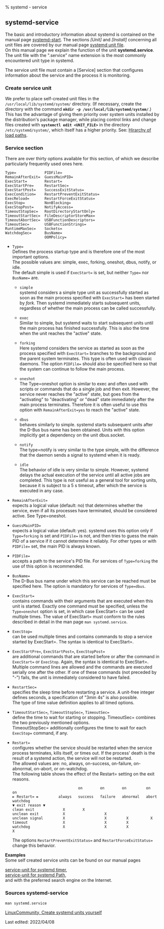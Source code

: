 % systemd - service

## systemd-service

The basic and introductory information about systemd is contained on the manual page [systemd-start](0710-systemd-start_en.md#systemd---the-system-and-services-manager). The sections *[Unit]* and *[Install]* concerning all unit files are covered by our manual page [systemd unit file](0711-systemd-unit-datei_en.md#systemd-unit-file).  
On this manual page we explain the function of the unit **systemd.service**. The unit file with the ".service" name extension is the most commonly encountered unit type in systemd.

The service unit file must contain a [Service] section that configures information about the service and the process it is monitoring.

### Create service unit

We prefer to place self-created unit files in the `/usr/local/lib/systemd/system/` directory. (If necessary, create the directory with the command **`mkdir -p /usr/local/lib/systemd/system/`**.) This has the advantage of giving them priority over system units installed by the distribution's package manager, while placing control links and change files created with **`systemctl edit <UNIT_FILE>`** in the directory `/etc/systemd/system/`, which itself has a higher priority. See: [Hirarchy of load paths](0711-systemd-unit-datei_en.md#loading-path-of-the-unit-files).

### Service section

There are over thirty options available for this section, of which we describe particularly frequently used ones here.

~~~
Type=             PIDFile=
RemainAfterExit=  GuessMainPID=
ExecStart=        Restart=
ExecStartPre=     RestartSec=
ExecStartPost=    SuccessExitStatus=
ExecCondition=    RestartPreventExitStatus=
ExecReload=       RestartForceExitStatus=
ExecStop=         NonBlocking=
ExecStopPost=     NotifyAccess=
TimeoutStopSec=   RootDirectoryStartOnly=
TimeoutStartSec=  FileDescriptorStoreMax=
TimeoutAbortSec=  USBFunctionDescriptors=
TimeoutSec=       USBFunctionStrings=
RuntimeMaxSec=    Sockets=
WatchdogSec=      BusName=
                  OOMPolicy=
~~~

+ `Type=`  
    Defines the process startup type and is therefore one of the most important options.  
    The possible values are: simple, exec, forking, oneshot, dbus, notify, or idle.  
    The default simple is used if `ExecStart=` is set, but neither `Type=` nor `BusName=` are.
    
    + `simple`  
       systemd considers a simple type unit as successfully started as soon as the main process specified with `ExecStart=` has been started by *fork*. Then systemd immediately starts subsequent units, regardless of whether the main process can be called successfully.
    
    + `exec`  
       Similar to simple, but systemd waits to start subsequent units until the main process has finished successfully. This is also the time when the unit reaches the "active" state.
    
    + `forking`  
       Here systemd considers the service as started as soon as the process specified with `ExecStart=` branches to the background and the parent system terminates. This type is often used with classic daemons. The option `PIDFile=` should also be specified here so that the system can continue to follow the main process.
    
    + `oneshot`  
       The Type=oneshot option is similar to exec and often used with scripts or commands that do a single job and then exit. However, the service never reaches the "active" state, but goes from the "activating" to "deactivating" or "dead" state immediately after the main process terminates. Therefore it is often useful to use this option with `RemainAfterExit=yes` to reach the "active" state.
    
    + `dbus`  
       behaves similarly to simple. systemd starts subsequent units after the D-Bus bus name has been obtained. Units with this option implicitly get a dependency on the unit dbus.socket.
    
    + `notify`  
       The type=notify is very similar to the type simple, with the difference that the daemon sends a signal to systemd when it is ready.
    
    + `idle`  
       The behavior of idle is very similar to simple. However, systemd delays the actual execution of the service until all active jobs are completed. This type is not useful as a general tool for sorting units, because it is subject to a 5 s timeout, after which the service is executed in any case.

+ `RemainAfterExit=`  
    expects a logical value (default: no) that determines whether the service, even if all its processes have terminated, should be considered active. See Type=oneshot.

+ `GuessMainPID=`  
    expects a logical value (default: yes). systemd uses this option only if `Type=forking` is set and `PIDFile=` is not, and then tries to guess the main PID of a service if it cannot determine it reliably. For other types or with `PIDFile=` set, the main PID is always known.

+ `PIDFile=`  
    accepts a path to the service's PID file. For services of `Type=forking` the use of this option is recommended. 

+ `BusName=`  
    The D-Bus bus name under which this service can be reached must be specified here. The option is mandatory for services of `Type=dbus`.

+ `ExecStart=`  
    contains commands with their arguments that are executed when this unit is started. Exactly one command must be specified, unless the `Type=oneshot` option is set, in which case ExecStart= can be used multiple times. The value of ExecStart= must conform to the rules described in detail in the man page `man systemd.service`.

+ `ExecStop=`  
    can be used multiple times and contains commands to stop a service started by ExecStart=. The syntax is identical to ExecStart=.

+ `ExecStartPre=`, `ExecStartPost=`, `ExecStopPost=`  
    are additional commands that are started before or after the command in `ExecStart=` or `ExecStop`. Again, the syntax is identical to ExecStart=. Multiple command lines are allowed and the commands are executed serially one after the other. If one of these commands (not preceded by "-") fails, the unit is immediately considered to have failed.

+ `RestartSec=`  
    specifies the sleep time before restarting a service. A unit-free integer defines seconds, a specification of "3min 4s" is also possible.  
    The type of time value definition applies to all timed options.

+ `TimeoutStartSec=`, `TimeoutStopSec=`, `TimeoutSec=`  
    define the time to wait for starting or stopping. TimeoutSec= combines the two previously mentioned options.  
    TimeoutStopSec= additionally configures the time to wait for each `ExecStop=` command, if any.

+ `Restart=`  
    configures whether the service should be restarted when the service process terminates, kills itself, or times out. If the process' death is the result of a systemd action, the service will not be restarted.  
    The allowed values are: no, always, on-success, on-failure, on-abnormal, on-abort, or on-watchdog.  
    The following table shows the effect of the Restart= setting on the exit reasons.

    ~~~
                                  on        on        on         on      on
    ► Restart= ►         always   success   failure   abnormal   abort   watchdog
    ▼ exit reason ▼
    clean exit             X        X
    unclean exit           X                  X
    unclean signal         X                  X         X          X
    timeout                X                  X         X
    watchdog               X                  X         X                  X
    ~~~

    The options `RestartPreventExitStatus=` and `RestartForceExitStatus=` change this behavior.

**Examples**  
Some self created service units can be found on our manual pages

[service-unit for systemd timer](0716-systemd-timer_en.md#create-timer-unit),  
[service-unit for systemd Path](0715-systemd-path_en.md#create-path-unit),  
and with the preferred search engine on the Internet.  

### Sources systemd-service

~~~
man systemd.service
~~~

[LinuxCommunity, Create systemd units yourself](https://www.linux-community.de/ausgaben/linuxuser/2018/07/handarbeit-2/)  

<div id="rev">Last edited: 2022/04/08</div>
